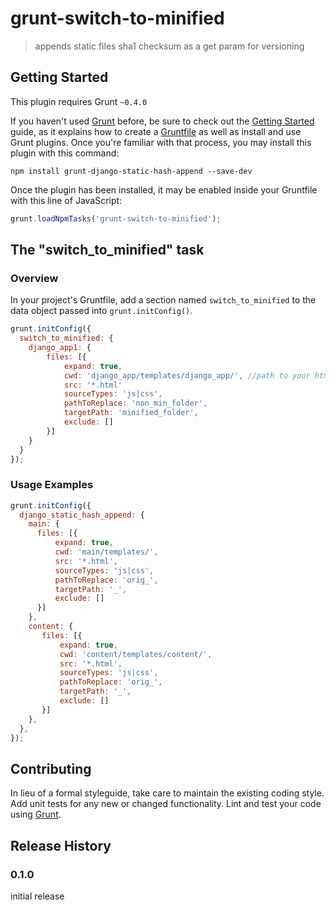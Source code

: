 # grunt-switch-to-minified

> appends static files sha1 checksum as a get param for versioning

## Getting Started
This plugin requires Grunt `~0.4.0`

If you haven't used [Grunt](http://gruntjs.com/) before, be sure to check out the [Getting Started](http://gruntjs.com/getting-started) guide, as it explains how to create a [Gruntfile](http://gruntjs.com/sample-gruntfile) as well as install and use Grunt plugins. Once you're familiar with that process, you may install this plugin with this command:

```shell
npm install grunt-django-static-hash-append --save-dev
```

Once the plugin has been installed, it may be enabled inside your Gruntfile with this line of JavaScript:

```js
grunt.loadNpmTasks('grunt-switch-to-minified');
```

## The "switch_to_minified" task

### Overview
In your project's Gruntfile, add a section named `switch_to_minified` to the data object passed into `grunt.initConfig()`.

```js
grunt.initConfig({
  switch_to_minified: {
    django_app1: {
        files: [{
            expand: true,
            cwd: 'django_app/templates/django_app/', //path to your html files
            src: '*.html'
            sourceTypes: 'js|css',
            pathToReplace: 'non_min_folder',
            targetPath: 'minified_folder',
            exclude: []
        }]
    }
  }
});
```


### Usage Examples

```js
grunt.initConfig({
  django_static_hash_append: {
    main: {
      files: [{
          expand: true,
          cwd: 'main/templates/',
          src: '*.html',
          sourceTypes: 'js|css',
          pathToReplace: 'orig_',
          targetPath: '_',
          exclude: []
      }]
    },
    content: {
       files: [{
           expand: true,
           cwd: 'content/templates/content/',
           src: '*.html',
           sourceTypes: 'js|css',
           pathToReplace: 'orig_',
           targetPath: '_',
           exclude: []
       }]
    },
  },
});
```

## Contributing
In lieu of a formal styleguide, take care to maintain the existing coding style. Add unit tests for any new or changed functionality. Lint and test your code using [Grunt](http://gruntjs.com/).

## Release History

### 0.1.0 
initial release
